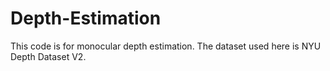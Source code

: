 # Depth-Estimation

This code is for monocular depth estimation. The dataset used here is NYU Depth Dataset V2.
